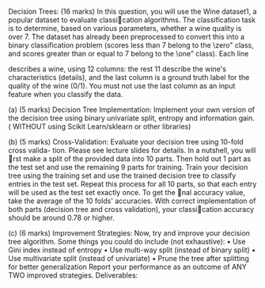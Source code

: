Decision Trees: (16 marks) In this question, you will use the Wine dataset1, a popular
dataset to evaluate classication algorithms. The classification task is to determine, based
on various parameters, whether a wine quality is over 7. The dataset has already been
preprocessed to convert this into a binary classification problem (scores less than 7 belong to
the \zero" class, and scores greater than or equal to 7 belong to the \one" class). Each line

describes a wine, using 12 columns: the rest 11 describe the wine's characteristics (details),
and the last column is a ground truth label for the quality of the wine (0/1). You must not
use the last column as an input feature when you classify the data.

(a) (5 marks) Decision Tree Implementation: Implement your own version of the
decision tree using binary univariate split, entropy and information gain. ( WITHOUT using Scikit Learn/sklearn or other libraries)

(b) (5 marks) Cross-Validation: Evaluate your decision tree using 10-fold cross valida-
tion. Please see lecture slides for details. In a nutshell, you will rst make a split of the
provided data into 10 parts. Then hold out 1 part as the test set and use the remaining
9 parts for training. Train your decision tree using the training set and use the trained
decision tree to classify entries in the test set. Repeat this process for all 10 parts, so
that each entry will be used as the test set exactly once. To get the nal accuracy value,
take the average of the 10 folds' accuracies. With correct implementation of both parts
(decision tree and cross validation), your classication accuracy should be around 0.78
or higher.

(c) (6 marks) Improvement Strategies: Now, try and improve your decision tree
algorithm. Some things you could do include (not exhaustive):
• Use Gini index instead of entropy
• Use multi-way split (instead of binary split)
• Use multivariate split (instead of univariate)
• Prune the tree after splitting for better generalization
Report your performance as an outcome of ANY TWO improved strategies.
Deliverables:
